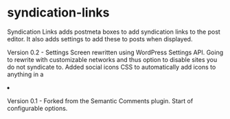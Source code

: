 syndication-links
=================

Syndication Links adds postmeta boxes to add syndication links to the post
editor. It also adds settings to add these to posts when displayed.

Version 0.2 - Settings Screen rewritten using WordPress Settings API. Going to rewrite with customizable networks and thus option to disable sites you do not syndicate to. Added social icons CSS to automatically add icons to anything in a <LI>

Version 0.1 - Forked from the Semantic Comments plugin. Start of configurable
options.
